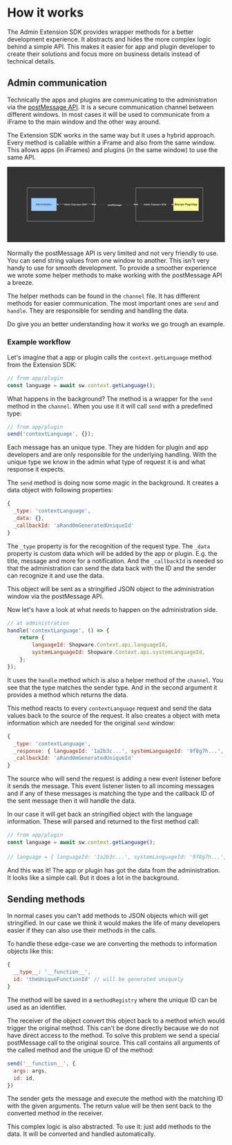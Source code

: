 # How it works

The Admin Extension SDK provides wrapper methods for a better development experience. It abstracts and hides the more
complex logic behind a simple API. This makes it easier for app and plugin developer to create their solutions and focus
more on business details instead of technical details.

## Admin communication

Technically the apps and plugins are communicating to the administration via the [postMessage API](https://developer.mozilla.org/en-US/docs/Web/API/Window/postMessage). It is a secure communication channel between different windows. In most cases it will be used to communicate
from a iFrame to the main window and the other way around.

The Extension SDK works in the same way but it uses a hybrid approach. Every method is callable within a iFrame and also
from the same window. This allows apps (in iFrames) and plugins (in the same window) to use the same API.

![postMessage communication](./assets/post-message-communication.png)

Normally the postMessage API is very limited and not very friendly to use. You can send string values from one window to
another. This isn't very handy to use for smooth development. To provide a smoother experience we wrote some helper methods to
make working with the postMessage API a breeze.

The helper methods can be found in the `channel` file. It has different methods for easier communication. The most important ones are `send` and `handle`. They are responsible for sending and handling the data.

Do give you an better understanding how it works we go trough an example.

### Example workflow

Let's imagine that a app or plugin calls the `context.getLanguage` method from the Extension SDK:

```js
// from app/plugin
const language = await sw.context.getLanguage();
```

What happens in the background? The method is a wrapper for the `send` method in the `channel`. When you use it it will call `send` with a predefined type:

```js
// from app/plugin
send('contextLanguage', {});
```

Each message has an unique type. They are hidden for plugin and app developers and are only responsible for the underlying handling. With the unique type we know in the admin what type of request it is and what response it expects.

The `send` method is doing now some magic in the background. It creates a data object with following properties:

```js
{
  _type: 'contextLanguage',
  _data: {},
  _callbackId: 'aRand0mGeneratedUniqueId'
}
```

The `_type` property is for the recognition of the request type. The `_data` property is custom data which will be added by the app or plugin. E.g. the title, message and more for a notification. And the `_callbackId` is needed so that the administration can send the data back with the ID and the sender can recognize it and use the data.

This object will be sent as a stringified JSON object to the administration window via the postMessage API.

<!-- Additionally it creates a event listener which is looking for a message with the matching callback ID. When the admin sends a response back the listener can get the values and return them as a Promise value to the original callee of the `send` method. -->

Now let's have a look at what needs to happen on the administration side.

```js
// at administration
handle('contextLanguage', () => {
    return {
        languageId: Shopware.Context.api.languageId,
        systemLanguageId: Shopware.Context.api.systemLanguageId,
    };
});
```

It uses the `handle` method which is also a helper method of the `channel`. You see that the type matches the sender type. And in the second argument it provides a method which returns the data.

This method reacts to every `contextLanguage` request and send the data values back to the source of the request. It also creates a object with meta information which are needed for the original `send` window:
```js
{
  _type: 'contextLanguage',
  _response: { languageId: '1a2b3c...', systemLanguageId: '9f8g7h...', },
  _callbackId: 'aRand0mGeneratedUniqueId'
}
```

The source who will send the request is adding a new event listener before it sends the message. This event listener listen to all incoming messages and if any of these messages is matching the type and the callback ID of the sent message then it will handle the data.

In our case it will get back an stringified object with the language information. These will parsed and returned to the first method call:

```js
// from app/plugin
const language = await sw.context.getLanguage();

// language = { languageId: '1a2b3c...', systemLanguageId: '9f8g7h...', }
```

And this was it! The app or plugin has got the data from the administration. It looks like a simple call. But it does a lot in the background.

## Sending methods
In normal cases you can't add methods to JSON objects which will get stringified. In our case we think it would makes the life of many developers easier if they can also use their methods in the calls.

To handle these edge-case we are converting the methods to information objects like this:
```js
{
  __type__: '__function__',
  id: 'theUniqueFunctionId' // will be generated uniquely
}
```

The method will be saved in a `methodRegistry` where the unique ID can be used as an identifier.

The receiver of the object convert this object back to a method which would trigger the original method. This can't be done directly because we do not have direct access to the method. To solve this problem we send a special postMessage call to the original source. This call contains all arguments of the called method and the unique ID of the method:

```js
send('__function__', {
  args: args,
  id: id,
})
```

The sender gets the message and execute the method with the matching ID with the given arguments. The return value will be then sent back to the converted method in the receiver.

This complex logic is also abstracted. To use it: just add methods to
the data. It will be converted and handled automatically.